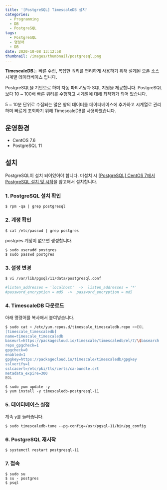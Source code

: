 ```yaml
---
title: '[PostgreSQL] TimescaleDB 설치'
categories:
  - Programming
  - DB
  - PostgreSQL
tags:
  - PostgreSQL
  - 명령어
  - DB
date: 2020-10-08 13:12:58
thumbnail: /images/thumbnail/postgresql.png
---
```


**TimescaleDB**는 빠른 수집, 복잡한 쿼리를 편리하게 사용하기 위해 설계된 오픈 소스 시계열 데이터베이스 입니다.

PostgreSQL을 기반으로 하며 자동 파티셔닝과 SQL 지원을 제공합니다. PostgreSQL 보다 10 ~ 100배 빠른 쿼리를 수행하고 시계열에 대해 최적화가 되어 있습니다.

5 ~ 10분 단위로 수집되는 많은 양의 데이터를 데이터베이스에 추가하고 시계열로 관리하며 빠르게 조회하기 위해 TimescaleDB를 사용하였습니다.

## 운영환경

- CentOS 7.6
- PostgreSQL 11

## 설치

PostgreSQL이 설치 되어있어야 합니다. 미설치 시 [[PostgreSQL] CentOS 7에서 PostgreSQL 설치 및 시작](https://hgko1207.github.io/2020/09/10/postgresql-1/)을 참고해서 설치합니다.

### 1. PostgreSQL 설치 확인

```shell
$ rpm -qa | grep postgresql
```

### 2. 계정 확인

```shell
$ cat /etc/passwd | grep postgres
```

postgres 계정이 없으면 생성합니다.

```shell
$ sudo useradd postgres
$ sudo passwd postgres
```

### 3. 설정 변경

```bash
$ vi /var/lib/pgsql/11/data/postgresql.conf

#listen_addresses = 'localhost'  ->  listen_addresses = '*'
#password_encryption = md5  ->  password_encryption = md5
```

### 4. TimescaleDB 다운로드

아래 명령어를 복사해서 붙여넣습니다.

```bash
$ sudo cat > /etc/yum.repos.d/timescale_timescaledb.repo <<EOL
[timescale_timescaledb]
name=timescale_timescaledb
baseurl=https://packagecloud.io/timescale/timescaledb/el/7/\$basearch
repo_gpgcheck=1
gpgcheck=0
enabled=1
gpgkey=https://packagecloud.io/timescale/timescaledb/gpgkey
sslverify=1
sslcacert=/etc/pki/tls/certs/ca-bundle.crt
metadata_expire=300
EOL
```

```shell
$ sudo yum update -y
$ yum install -y timescaledb-postgresql-11
```

### 5. 데이터베이스 설정

계속 y를 눌러줍니다.

```shell
$ sudo timescaledb-tune --pg-config=/usr/pgsql-11/bin/pg_config
```

### 6. PostgreSQL 재시작

```shell
$ systemctl restart postgresql-11
```

### 7. 접속

```shell
$ sudo su
$ su - postgres
$ psql
```
